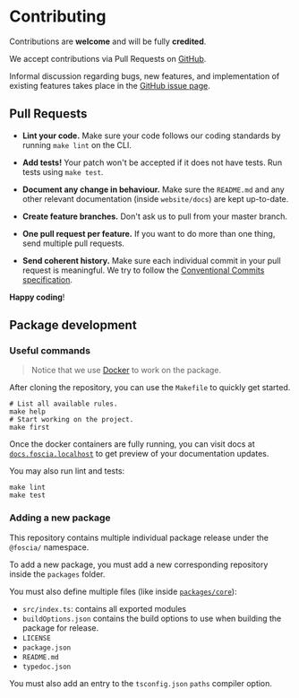 # Contributing

Contributions are **welcome** and will be fully **credited**.

We accept contributions via Pull Requests on
[GitHub](https://github.com/paul-thebaud/foscia).

Informal discussion regarding bugs, new features, and implementation of existing
features takes place in the
[GitHub issue page](https://github.com/paul-thebaud/foscia/issues).

## Pull Requests

- **Lint your code.** Make sure your code follows our coding standards by
  running `make lint` on the CLI.

- **Add tests!** Your patch won't be accepted if it does not have tests.
  Run tests using `make test`.

- **Document any change in behaviour.** Make sure the `README.md` and any other
  relevant documentation (inside `website/docs`) are kept up-to-date.

- **Create feature branches.** Don't ask us to pull from your master branch.

- **One pull request per feature.** If you want to do more than one thing, send
  multiple pull requests.

- **Send coherent history.** Make sure each individual commit in your pull
  request is meaningful. We try to follow the
  [Conventional Commits specification](https://www.conventionalcommits.org/en/v1.0.0/).

**Happy coding**!

## Package development

### Useful commands

> Notice that we use [Docker](https://docker.com/) to work on the package.

After cloning the repository, you can use the `Makefile` to quickly get started.

```shell
# List all available rules.
make help
# Start working on the project.
make first
```

Once the docker containers are fully running, you can visit docs at
[`docs.foscia.localhost`](http://docs.foscia.localhost)
to get preview of your documentation updates.

You may also run lint and tests:

```shell
make lint
make test
```

### Adding a new package

This repository contains multiple individual package release under
the `@foscia/` namespace.

To add a new package, you must add a new corresponding repository
inside the `packages` folder.

You must also define multiple files
(like inside [`packages/core`](packages/core)):

- `src/index.ts`: contains all exported modules
- `buildOptions.json` contains the build options to use when building the
  package for release.
- `LICENSE`
- `package.json`
- `README.md`
- `typedoc.json`

You must also add an entry to the `tsconfig.json` `paths` compiler option.
